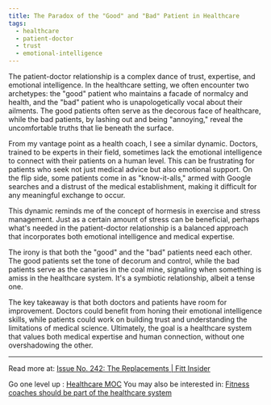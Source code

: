 ```yaml
---
title: The Paradox of the "Good" and "Bad" Patient in Healthcare
tags:
  - healthcare
  - patient-doctor
  - trust
  - emotional-intelligence
---
```


The patient-doctor relationship is a complex dance of trust, expertise, and emotional intelligence. In the healthcare setting, we often encounter two archetypes: the "good" patient who maintains a facade of normalcy and health, and the "bad" patient who is unapologetically vocal about their ailments. The good patients often serve as the decorous face of healthcare, while the bad patients, by lashing out and being "annoying," reveal the uncomfortable truths that lie beneath the surface.

From my vantage point as a health coach, I see a similar dynamic. Doctors, trained to be experts in their field, sometimes lack the emotional intelligence to connect with their patients on a human level. This can be frustrating for patients who seek not just medical advice but also emotional support. On the flip side, some patients come in as "know-it-alls," armed with Google searches and a distrust of the medical establishment, making it difficult for any meaningful exchange to occur.

This dynamic reminds me of the concept of hormesis in exercise and stress management. Just as a certain amount of stress can be beneficial, perhaps what's needed in the patient-doctor relationship is a balanced approach that incorporates both emotional intelligence and medical expertise.

The irony is that both the "good" and the "bad" patients need each other. The good patients set the tone of decorum and control, while the bad patients serve as the canaries in the coal mine, signaling when something is amiss in the healthcare system. It's a symbiotic relationship, albeit a tense one.

The key takeaway is that both doctors and patients have room for improvement. Doctors could benefit from honing their emotional intelligence skills, while patients could work on building trust and understanding the limitations of medical science. Ultimately, the goal is a healthcare system that values both medical expertise and human connection, without one overshadowing the other.

----

Read more at: [Issue No. 242: The Replacements | Fitt Insider](https://insider.fitt.co/issue-no-242-the-replacements/)

Go one level up : [Healthcare MOC](Healthcare%20MOC)
You may also be interested in: [Fitness coaches should be part of the healthcare system](Notes/Fitness%20coaches%20should%20be%20part%20of%20the%20healthcare%20system.md)